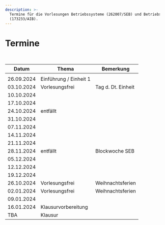 ```yaml
---
description: >-
  Termine für die Vorlesungen Betriebssysteme (262007/SEB) und Betriebssysteme
  (173233/AIB).
---
```


# Termine

​

| Datum      | Thema                  | Bemerkung           |
| ---------- | ---------------------- | ------------------- |
|            |                        |                     |
| 26.09.2024 | Einführung / Einheit 1 | ​                   |
| 03.10.2024 | Vorlesungsfrei         | ​Tag d. Dt. Einheit |
| 10.10.2024 |                        | ​                   |
| 17.10.2024 |                        |                     |
| 24.10.2024 | entfällt               | ​                   |
| 31.10.2024 |                        | ​                   |
| 07.11.2024 |                        | ​                   |
| 14.11.2024 |                        | ​                   |
| 21.11.2024 |                        | ​                   |
| 28.11.2024 | entfällt               | Blockwoche SEB      |
| 05.12.2024 |                        |                     |
| 12.12.2024 |                        | ​                   |
| 19.12.2024 |                        | ​                   |
| 26.10.2024 | Vorlesungsfrei         | Weihnachtsferien​   |
| 02.01.2024 | Vorlesungsfrei         | Weihnachtsferien​   |
| 09.01.2024 |                        | ​                   |
| 16.01.2024 | Klausurvorbereitung    | ​                   |
| TBA        | Klausur                |                     |
